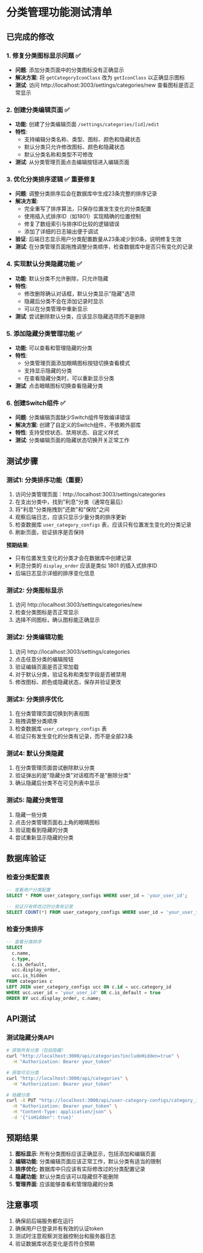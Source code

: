 # 分类管理功能测试清单

## 已完成的修改

### 1. 修复分类图标显示问题 ✅
- **问题**: 添加分类页面中的分类图标没有正确显示
- **解决方案**: 将 `getCategoryIconClass` 改为 `getIconClass` 以正确显示图标
- **测试**: 访问 http://localhost:3003/settings/categories/new 查看图标是否正常显示

### 2. 创建分类编辑页面 ✅
- **功能**: 创建了分类编辑页面 `/settings/categories/[id]/edit`
- **特性**:
  - 支持编辑分类名称、类型、图标、颜色和隐藏状态
  - 默认分类只允许修改图标、颜色和隐藏状态
  - 默认分类名称和类型不可修改
- **测试**: 从分类管理页面点击编辑按钮进入编辑页面

### 3. 优化分类排序逻辑 ✅ **重要修复**
- **问题**: 调整分类排序后会在数据库中生成23条完整的排序记录
- **解决方案**:
  - 完全重写了排序算法，只保存位置发生变化的分类配置
  - 使用插入式排序ID（如1801）实现精确的位置控制
  - 修复了数组索引与排序ID比较的逻辑错误
  - 添加了详细的日志输出便于调试
- **验证**: 后端日志显示用户分类配置数量从23条减少到0条，说明修复生效
- **测试**: 在分类管理页面拖拽调整分类顺序，检查数据库中是否只有变化的记录

### 4. 实现默认分类隐藏功能 ✅
- **功能**: 默认分类不允许删除，只允许隐藏
- **特性**:
  - 修改删除确认对话框，默认分类显示"隐藏"选项
  - 隐藏后分类不会在添加记录时显示
  - 可以在分类管理中重新显示
- **测试**: 尝试删除默认分类，应该显示隐藏选项而不是删除

### 5. 添加隐藏分类管理功能 ✅
- **功能**: 可以查看和管理隐藏的分类
- **特性**:
  - 分类管理页面添加眼睛图标按钮切换查看模式
  - 支持显示隐藏的分类
  - 在查看隐藏分类时，可以重新显示分类
- **测试**: 点击眼睛图标切换查看隐藏分类

### 6. 创建Switch组件 ✅
- **问题**: 分类编辑页面缺少Switch组件导致编译错误
- **解决方案**: 创建了自定义的Switch组件，不依赖外部库
- **特性**: 支持受控状态、禁用状态、自定义样式
- **测试**: 分类编辑页面的隐藏状态切换开关正常工作

## 测试步骤

### 测试1: 分类排序功能（重要）
1. 访问分类管理页面：http://localhost:3003/settings/categories
2. 在支出分类中，找到"利息"分类（通常在最后）
3. 将"利息"分类拖拽到"还款"和"保险"之间
4. 观察后端日志，应该只显示少量分类的排序更新
5. 检查数据库 `user_category_configs` 表，应该只有位置发生变化的分类记录
6. 刷新页面，验证排序是否保持

**预期结果**:
- 只有位置发生变化的分类才会在数据库中创建记录
- 利息分类的 `display_order` 应该是类似 1801 的插入式排序ID
- 后端日志显示详细的排序变化信息

### 测试2: 分类图标显示
1. 访问 http://localhost:3003/settings/categories/new
2. 检查分类图标是否正常显示
3. 选择不同图标，确认图标能正确显示

### 测试2: 分类编辑功能
1. 访问 http://localhost:3003/settings/categories
2. 点击任意分类的编辑按钮
3. 验证编辑页面是否正常加载
4. 对于默认分类，验证名称和类型字段是否被禁用
5. 修改图标、颜色或隐藏状态，保存并验证更改

### 测试3: 分类排序优化
1. 在分类管理页面切换到列表视图
2. 拖拽调整分类顺序
3. 检查数据库 `user_category_configs` 表
4. 验证只有发生变化的分类有记录，而不是全部23条

### 测试4: 默认分类隐藏
1. 在分类管理页面尝试删除默认分类
2. 验证弹出的是"隐藏分类"对话框而不是"删除分类"
3. 确认隐藏后分类不在可见列表中显示

### 测试5: 隐藏分类管理
1. 隐藏一些分类
2. 点击分类管理页面右上角的眼睛图标
3. 验证能看到隐藏的分类
4. 尝试重新显示隐藏的分类

## 数据库验证

### 检查分类配置表
```sql
-- 查看用户分类配置
SELECT * FROM user_category_configs WHERE user_id = 'your_user_id';

-- 验证只有修改过的分类有记录
SELECT COUNT(*) FROM user_category_configs WHERE user_id = 'your_user_id';
```

### 检查分类排序
```sql
-- 查看分类排序
SELECT 
  c.name,
  c.type,
  c.is_default,
  ucc.display_order,
  ucc.is_hidden
FROM categories c
LEFT JOIN user_category_configs ucc ON c.id = ucc.category_id
WHERE ucc.user_id = 'your_user_id' OR c.is_default = true
ORDER BY ucc.display_order, c.name;
```

## API测试

### 测试隐藏分类API
```bash
# 获取所有分类（包括隐藏）
curl "http://localhost:3000/api/categories?includeHidden=true" \
  -H "Authorization: Bearer your_token"

# 获取可见分类
curl "http://localhost:3000/api/categories" \
  -H "Authorization: Bearer your_token"

# 隐藏分类
curl -X PUT "http://localhost:3000/api/user-category-configs/category_id" \
  -H "Authorization: Bearer your_token" \
  -H "Content-Type: application/json" \
  -d '{"isHidden": true}'
```

## 预期结果

1. **图标显示**: 所有分类图标应该正确显示，包括添加和编辑页面
2. **编辑功能**: 分类编辑页面应该正常工作，默认分类有适当的限制
3. **排序优化**: 数据库中只应该有实际修改过的分类配置记录
4. **隐藏功能**: 默认分类应该可以隐藏但不能删除
5. **管理界面**: 应该能够查看和管理隐藏的分类

## 注意事项

1. 确保前后端服务都在运行
2. 确保用户已登录并有有效的认证token
3. 测试时注意观察浏览器控制台和服务器日志
4. 验证数据库状态变化是否符合预期
